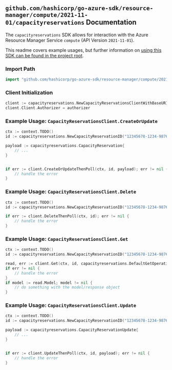 
## `github.com/hashicorp/go-azure-sdk/resource-manager/compute/2021-11-01/capacityreservations` Documentation

The `capacityreservations` SDK allows for interaction with the Azure Resource Manager Service `compute` (API Version `2021-11-01`).

This readme covers example usages, but further information on [using this SDK can be found in the project root](https://github.com/hashicorp/go-azure-sdk/tree/main/docs).

### Import Path

```go
import "github.com/hashicorp/go-azure-sdk/resource-manager/compute/2021-11-01/capacityreservations"
```


### Client Initialization

```go
client := capacityreservations.NewCapacityReservationsClientWithBaseURI("https://management.azure.com")
client.Client.Authorizer = authorizer
```


### Example Usage: `CapacityReservationsClient.CreateOrUpdate`

```go
ctx := context.TODO()
id := capacityreservations.NewCapacityReservationID("12345678-1234-9876-4563-123456789012", "example-resource-group", "capacityReservationGroupValue", "capacityReservationValue")

payload := capacityreservations.CapacityReservation{
	// ...
}


if err := client.CreateOrUpdateThenPoll(ctx, id, payload); err != nil {
	// handle the error
}
```


### Example Usage: `CapacityReservationsClient.Delete`

```go
ctx := context.TODO()
id := capacityreservations.NewCapacityReservationID("12345678-1234-9876-4563-123456789012", "example-resource-group", "capacityReservationGroupValue", "capacityReservationValue")

if err := client.DeleteThenPoll(ctx, id); err != nil {
	// handle the error
}
```


### Example Usage: `CapacityReservationsClient.Get`

```go
ctx := context.TODO()
id := capacityreservations.NewCapacityReservationID("12345678-1234-9876-4563-123456789012", "example-resource-group", "capacityReservationGroupValue", "capacityReservationValue")

read, err := client.Get(ctx, id, capacityreservations.DefaultGetOperationOptions())
if err != nil {
	// handle the error
}
if model := read.Model; model != nil {
	// do something with the model/response object
}
```


### Example Usage: `CapacityReservationsClient.Update`

```go
ctx := context.TODO()
id := capacityreservations.NewCapacityReservationID("12345678-1234-9876-4563-123456789012", "example-resource-group", "capacityReservationGroupValue", "capacityReservationValue")

payload := capacityreservations.CapacityReservationUpdate{
	// ...
}


if err := client.UpdateThenPoll(ctx, id, payload); err != nil {
	// handle the error
}
```
